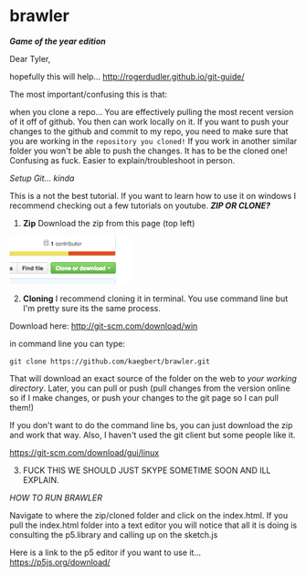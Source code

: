 # brawler
***Game of the year edition***

Dear Tyler,

hopefully this will help... http://rogerdudler.github.io/git-guide/

The most important/confusing this is that:

when you clone a repo... You are effectively pulling the most recent version of it off of github. You then can work locally on it. If you want to push your changes to the github and commit to my repo, you need to make sure that you are working in the `repository you cloned!` If you work in another similar folder you won't be able to push the changes. It has to be the cloned one! Confusing as fuck. Easier to explain/troubleshoot in person. 

*Setup Git... kinda*

This is a not the best tutorial. If you want to learn how to use it on windows I recommend checking out a few tutorials on youtube.
***ZIP OR CLONE?***

1. **Zip** Download the zip from this page (top left)

![clone](https://github.com/kaegbert/brawler/blob/master/read_imgs/clone.png)

2. **Cloning** I recommend cloning it in terminal. You use command line but I'm pretty sure its the same process.

Download here:
http://git-scm.com/download/win

in command line you can type:

```
git clone https://github.com/kaegbert/brawler.git
```

That will download an exact source of the folder on the web to *your working directory*.
Later, you can pull or push (pull changes from the version online so if I make changes, or push your changes to the git page so I can pull them!)

If you don't want to do the command line bs, you can just download the zip and work that way. Also, I haven't used the git client but some people like it.

https://git-scm.com/download/gui/linux

3. FUCK THIS WE SHOULD JUST SKYPE SOMETIME SOON AND ILL EXPLAIN.

*HOW TO RUN BRAWLER*

Navigate to where the zip/cloned folder and click on the index.html. If you pull the index.html folder into a text editor you will notice that all it is doing is consulting the p5.library and calling up on the sketch.js

Here is a link to the p5 editor if you want to use it...
https://p5js.org/download/

